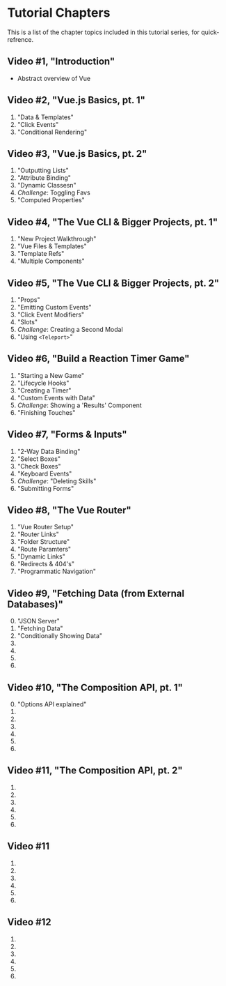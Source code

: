 # Tutorial Chapters

This is a list of the chapter topics included in this tutorial series, for quick-refrence.

## Video #1, "Introduction"

- Abstract overview of Vue

## Video #2, "Vue.js Basics, pt. 1"

1. "Data & Templates"
2. "Click Events"
3. "Conditional Rendering"

## Video #3, "Vue.js Basics, pt. 2"

1. "Outputting Lists"
2. "Attribute Binding"
3. "Dynamic Classesn"
4. _Challenge_: Toggling Favs
5. "Computed Properties"

## Video #4, "The Vue CLI & Bigger Projects, pt. 1"

1. "New Project Walkthrough"
2. "Vue Files & Templates"
3. "Template Refs"
4. "Multiple Components"

## Video #5, "The Vue CLI & Bigger Projects, pt. 2"

1. "Props"
2. "Emitting Custom Events"
3. "Click Event Modifiers"
4. "Slots"
5. _Challenge_: Creating a Second Modal
6. "Using `<Teleport>`"

## Video #6, "Build a Reaction Timer Game"

1. "Starting a New Game"
2. "Lifecycle Hooks"
3. "Creating a Timer"
4. "Custom Events with Data"
5. _Challenge_: Showing a 'Results' Component
6. "Finishing Touches"

## Video #7, "Forms & Inputs"

1. "2-Way Data Binding"
2. "Select Boxes"
3. "Check Boxes"
4. "Keyboard Events"
5. _Challenge_: "Deleting Skills"
6. "Submitting Forms"

## Video #8, "The Vue Router"

1. "Vue Router Setup"
2. "Router Links"
3. "Folder Structure"
4. "Route Paramters"
5. "Dynamic Links"
6. "Redirects & 404's"
7. "Programmatic Navigation"

## Video #9, "Fetching Data (from External Databases)"

0. "JSON Server"
1. "Fetching Data"
2. "Conditionally Showing Data"
3.
4.
5.
6.

## Video #10, "The Composition API, pt. 1"

0. "Options API explained"
1.
2.
3.
4.
5.
6.

## Video #11, "The Composition API, pt. 2"

1.
2.
3.
4.
5.
6.

## Video #11

1.
2.
3.
4.
5.
6.

## Video #12

1.
2.
3.
4.
5.
6.
